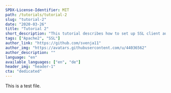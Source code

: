 ```yaml
---
SPDX-License-Identifier: MIT
path: /tutorials/tutorial-2
slug: "tutorial-2"
date: "2020-03-26"
title: "Tutorial 2"
short_description: "This tutorial describes how to set up SSL client authentication with Apache2"
tags: ["Apache2", "SSL"]
author_link: "https://github.com/svenja11"
author_img: "https://avatars.githubusercontent.com/u/44036562"
author_description: ""
language: "en"
available_languages: ["en", "de"]
header_img: "header-1"
cta: "dedicated"
---
```


This is a test file.
